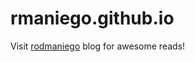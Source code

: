 # rmaniego.github.io

Visit [rodmaniego](https://rodmaniego.wordpress.com) blog for awesome reads!

